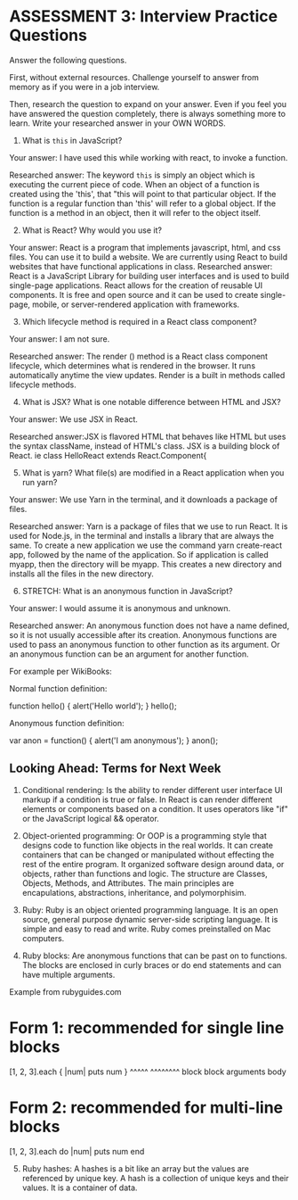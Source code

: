 # ASSESSMENT 3: Interview Practice Questions

Answer the following questions.

First, without external resources. Challenge yourself to answer from memory as if you were in a job interview.

Then, research the question to expand on your answer. Even if you feel you have answered the question completely, there is always something more to learn. Write your researched answer in your OWN WORDS.


1. What is `this` in JavaScript?

  Your answer: I have used this while working with react, to invoke a function.

  Researched answer: The keyword `this` is simply an object which is executing the current piece of code.
   When an object of a function is created using the 'this', that "this will point to that particular object.
   If the function is a regular function than 'this' will refer to a global object.
   If the function is a method in an object, then it will refer to the object itself.


2. What is React? Why would you use it?

  Your answer: React is a program that implements javascript, html, and css files. You can use it to build a website.
  We are currently using React to build websites that have functional applications in class.
  Researched answer:
React is a JavaScript Library for building user interfaces and is used to build single-page applications.
React allows for the creation of reusable UI components. It is free and open source and it can be used to create
single-page, mobile, or server-rendered application with frameworks.


3. Which lifecycle method is required in a React class component?

  Your answer: I am not sure.

  Researched answer: The render () method is a React class component lifecycle, which determines what is rendered in the
  browser. It runs automatically anytime the view updates. Render is a built in methods called lifecycle methods.



4. What is JSX? What is one notable difference between HTML and JSX?

  Your answer: We use JSX in React.

  Researched answer:JSX is flavored HTML that behaves like HTML but uses the syntax className, instead of HTML's
  class. JSX is a building block of React.
  ie class HelloReact extends React.Component{


5. What is yarn? What file(s) are modified in a React application when you run yarn?

  Your answer: We use Yarn in the terminal, and it downloads a package of files.

  Researched answer:  Yarn is a package of files that we use to run React. It is used for Node.js, in the terminal and
  installs a library that are always the same. To create a new application we use the command yarn create-react app, followed by the name
  of the application. So if application is called myapp, then the directory will be myapp. This creates a new directory and installs all the files in the new directory.


6. STRETCH: What is an anonymous function in JavaScript?

  Your answer: I would assume it is anonymous and unknown.  

  Researched answer: An anonymous function does not have a name defined, so it is not usually accessible after its creation.
  Anonymous functions are used to pass an anonymous function to other function as its argument.
  Or an anonymous function can be an argument for another function.

  For example per WikiBooks:

  Normal function definition:

function hello() {
  alert('Hello world');
}
hello();

Anonymous function definition:

var anon = function() {
  alert('I am anonymous');
}
anon();


## Looking Ahead: Terms for Next Week

1. Conditional rendering: Is the ability to render different user interface UI markup if a condition is true or false.
In React is can render different elements or components based on a condition. It uses operators like "if" or the
 JavaScript logical && operator.

2. Object-oriented programming: Or OOP is a programming style that designs code to function like objects in the real worlds. It can create containers that can be changed or manipulated without effecting the rest of the entire program.
It organized software design around data, or objects, rather than functions and logic. The structure are Classes, Objects, Methods,
and Attributes. The main principles are encapulations, abstractions, inheritance, and polymorphisim.


3. Ruby: Ruby is an object oriented programming language. It is an open source, general purpose dynamic server-side scripting language.
It is simple and easy to read and write. Ruby comes preinstalled on Mac computers.

4. Ruby blocks: Are anonymous functions that can be past on to functions. The blocks are enclosed in curly braces or do end statements and can
have multiple arguments.

Example from rubyguides.com

# Form 1: recommended for single line blocks
[1, 2, 3].each { |num| puts num }
                 ^^^^^ ^^^^^^^^
                 block   block
               arguments body


# Form 2: recommended for multi-line blocks
[1, 2, 3].each do |num|
  puts num
end

5. Ruby hashes: A hashes is a bit like an array but the values are referenced by unique key. 
A hash is a collection of unique keys and their values. It is a container of data.

